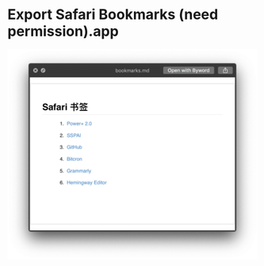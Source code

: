 # Export Safari Bookmarks (need permission).app


![title](%E5%AF%BC%E5%87%BA%E4%B9%A6%E7%AD%BE.png)